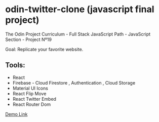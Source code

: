 # odin-twitter-clone (javascript final project)

The Odin Project Curriculum - Full Stack JavaScript Path - JavaScript Section - Project Nº19

Goal: Replicate your favorite website.

## Tools:

- React
- Firebase - Cloud Firestore , Authentication , Cloud Storage
- Material UI Icons
- React Flip Move
- React Twitter Embed
- React Router Dom

[Demo Link](https://stanimirkosev.github.io/odin-twitter-clone/)
